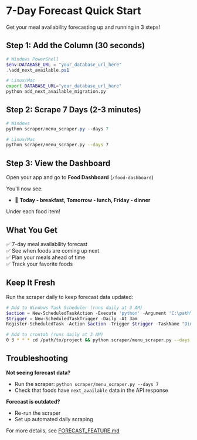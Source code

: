 # 7-Day Forecast Quick Start

Get your meal availability forecasting up and running in 3 steps!

## Step 1: Add the Column (30 seconds)

```powershell
# Windows PowerShell
$env:DATABASE_URL = "your_database_url_here"
.\add_next_available.ps1
```

```bash
# Linux/Mac
export DATABASE_URL="your_database_url_here"
python add_next_available_migration.py
```

## Step 2: Scrape 7 Days (2-3 minutes)

```powershell
# Windows
python scraper/menu_scraper.py --days 7
```

```bash
# Linux/Mac
python scraper/menu_scraper.py --days 7
```

## Step 3: View the Dashboard

Open your app and go to **Food Dashboard** (`/food-dashboard`)

You'll now see:
- 📅 **Today - breakfast, Tomorrow - lunch, Friday - dinner**

Under each food item!

## What You Get

✅ 7-day meal availability forecast  
✅ See when foods are coming up next  
✅ Plan your meals ahead of time  
✅ Track your favorite foods  

## Keep It Fresh

Run the scraper daily to keep forecast data updated:

```powershell
# Add to Windows Task Scheduler (runs daily at 3 AM)
$action = New-ScheduledTaskAction -Execute 'python' -Argument 'C:\path\to\scraper\menu_scraper.py --days 7'
$trigger = New-ScheduledTaskTrigger -Daily -At 3am
Register-ScheduledTask -Action $action -Trigger $trigger -TaskName "DiningForecast"
```

```bash
# Add to crontab (runs daily at 3 AM)
0 3 * * * cd /path/to/project && python scraper/menu_scraper.py --days 7
```

## Troubleshooting

**Not seeing forecast data?**
- Run the scraper: `python scraper/menu_scraper.py --days 7`
- Check that foods have `next_available` data in the API response

**Forecast is outdated?**
- Re-run the scraper
- Set up automated daily scraping

For more details, see [FORECAST_FEATURE.md](FORECAST_FEATURE.md)

